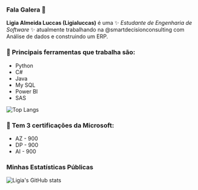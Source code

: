 ### Fala Galera 👋

**Ligia Almeida Luccas (Ligialuccas)** é uma  ✨ _Estudante de Engenharia de Software_ ✨ atualmente trabalhando na @smartdecisionconsulting com Análise de dados e construindo um ERP.

### 🔭 Principais ferramentas que trabalha são:
- Python
- C#
- Java
- My SQL
- Power BI
- SAS

![Top Langs](https://github-readme-stats.vercel.app/api/top-langs/?username=Ligialuccas&layout=compact)

### 🌱 Tem 3 certificações da Microsoft:
- AZ - 900
- DP - 900
- AI - 900

### Minhas Estatísticas Públicas 

![Ligia's GitHub stats](https://github-readme-stats.vercel.app/api?username=Ligialuccas&show_icons=true&theme=synthwave)
